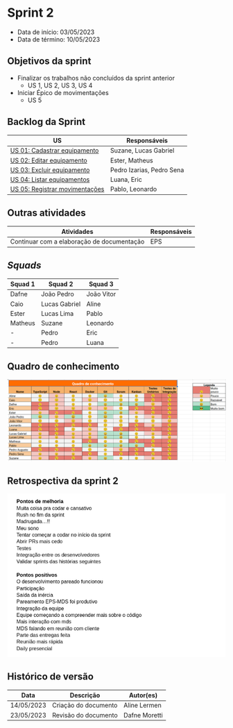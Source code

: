 # Sprint 2

- Data de início: 03/05/2023
- Data de término: 10/05/2023

## Objetivos da sprint
* Finalizar os trabalhos não concluídos da sprint anterior
    * US 1, US 2, US 3, US 4
* Iniciar Épico de movimentações
    * US 5

## Backlog da Sprint
|**US**|**Responsáveis**|
|--------|-------------|
| [US 01: Cadastrar equipamento](https://github.com/fga-eps-mds/2023-1-Alectrion-DOC/issues/31)    |Suzane, Lucas Gabriel|
| [US 02: Editar equipamento](https://github.com/fga-eps-mds/2023-1-Alectrion-DOC/issues/36)       |Ester, Matheus|
| [US 03: Excluir equipamento](https://github.com/fga-eps-mds/2023-1-Alectrion-DOC/issues/37)      |Pedro Izarias, Pedro Sena|
| [US 04: Listar equipamentos](https://github.com/fga-eps-mds/2023-1-Alectrion-DOC/issues/64)      |Luana, Eric|
| [US 05: Registrar movimentações](https://github.com/fga-eps-mds/2023-1-alectrion-doc/issues/50)  |Pablo, Leonardo|

## Outras atividades
|**Atividades**|**Responsáveis**|
|--------|-------------|
Continuar com a elaboração de documentação | EPS


## *Squads*
|**Squad 1**|**Squad 2**     |**Squad 3**|
|-----------|----------------|-----------|
| Dafne     |  João Pedro    | João Vitor
| Caio      | Lucas Gabriel  | Aline
| Ester     | Lucas Lima     | Pablo
| Matheus   | Suzane         | Leonardo
|    -      | Pedro          | Eric
|    -      | Pedro          | Luana



## Quadro de conhecimento
<img src="../../assets/quadro-conhecimento/quadro-sprint2.png">

## Retrospectiva da sprint 2
<img src="../../assets/retrospectivas/retro-sprint2.png">


## Histórico de versão

|**Data**|**Descrição**|**Autor(es)**|
|--------|-------------|--------------|
| 14/05/2023 | Criação do documento | Aline Lermen |
| 23/05/2023 | Revisão do documento | Dafne Moretti |